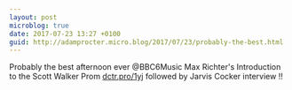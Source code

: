 ```yaml
---
layout: post
microblog: true
date: 2017-07-23 13:27 +0100
guid: http://adamprocter.micro.blog/2017/07/23/probably-the-best.html
---
```

Probably the best afternoon ever @BBC6Music Max Richter's Introduction to the Scott Walker Prom [dctr.pro/1yj](http://dctr.pro/1yj) followed by Jarvis Cocker interview !!
